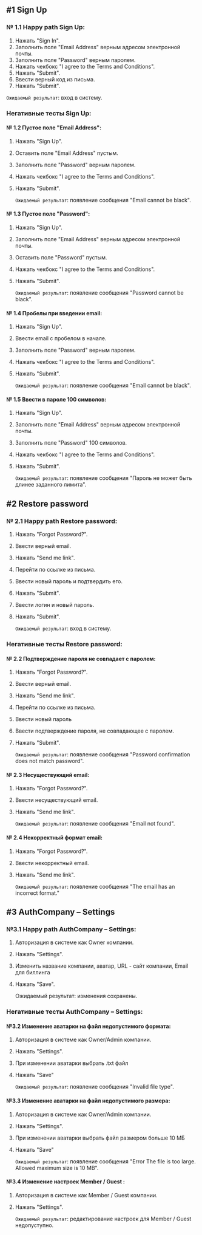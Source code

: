 ## #1 Sign Up

### № 1.1 Happy path Sign Up: 

1. Нажать "Sign In".
2. Заполнить поле "Email Address" верным адресом электронной почты.
3. Заполнить поле "Password" верным паролем.
4. Нажать чекбокс "I agree to the Terms and Conditions".
5. Нажать "Submit".
6. Ввести верный код из письма.
7. Нажать "Submit".

`Ожидаемый результат`: вход в систему.

### Негативные тесты Sign Up:

#### № 1.2 Пустое поле "Email Address":

1. Нажать "Sign Up".
2. Оставить поле "Email Address" пустым.
3. Заполнить поле "Password" верным паролем.
4. Нажать чекбокс "I agree to the Terms and Conditions".
5. Нажать "Submit".

    `Ожидаемый результат`: появление сообщения "Email cannot be black".

#### № 1.3 Пустое поле "Password":

1. Нажать "Sign Up".
2. Заполнить поле "Email Address" верным адресом электронной почты.
3. Оставить поле "Password" пустым.
4. Нажать чекбокс "I agree to the Terms and Conditions".
5. Нажать "Submit".

    `Ожидаемый результат`: появление сообщения "Password cannot be black".

#### № 1.4 Пробелы при введении email:

1. Нажать "Sign Up".
2. Ввести email с пробелом в начале.
3. Заполнить поле "Password" верным паролем.
4. Нажать чекбокс "I agree to the Terms and Conditions".
5. Нажать "Submit".

    `Ожидаемый результат`: появление сообщения "Email cannot be black".

#### № 1.5 Ввести в пароле 100 символов:

1. Нажать "Sign Up".
2. Заполнить поле "Email Address" верным адресом электронной почты.
3. Заполнить поле "Password"  100 символов.
4. Нажать чекбокс "I agree to the Terms and Conditions".
5. Нажать "Submit".

    `Ожидаемый результат`: появление сообщения "Пароль не может быть длинее заданного лимита".    


## #2 Restore password

### № 2.1 Happy path Restore password:

1. Нажать "Forgot Password?".
2. Ввести верный email.
3. Нажать "Send me link".
4. Перейти по ссылке из письма.
5. Ввести новый пароль и подтвердить его.
6. Нажать "Submit".
7. Ввести логин и новый пароль.
8. Нажать "Submit".

    `Ожидаемый результат`: вход в систему.

### Негативные тесты Restore password:

#### № 2.2 Подтверждение пароля не совпадает с паролем:

1. Нажать "Forgot Password?".
2. Ввести верный email.
3. Нажать "Send me link".
4. Перейти по ссылке из письма.
5. Ввести новый пароль
6. Ввести подтверждение пароля, не совпадающее с паролем.
7. Нажать "Submit".

    `Ожидаемый результат`: появление сообщения "Password confirmation does not match password".

#### № 2.3 Несуществующий email:

1. Нажать "Forgot Password?".
2. Ввести несуществующий email.
3. Нажать "Send me link".

    `Ожидаемый результат`: появление сообщения "Email not found".

#### № 2.4 Некорректный формат email:

1. Нажать "Forgot Password?".
2. Ввести некорректный email.
3. Нажать "Send me link".

    `Ожидаемый результат`: появление сообщения "The email has an incorrect format."

## #3 AuthCompany – Settings

### №3.1 Happy path AuthCompany – Settings:

1. Авторизация в системе как Owner компании.
2. Нажать "Settings".
3. Изменить название компании, аватар, URL - сайт компании, Email для биллинга
4. Нажать "Save".

    Ожидаемый результат: изменения сохранены.

### Негативные тесты AuthCompany – Settings:

#### №3.2 Изменение аватарки на файл недопустимого формата:

1. Авторизация в системе как Owner/Admin компании.
2. Нажать "Settings".
3. При изменении аватарки выбрать .txt файл
4. Нажать "Save"

    `Ожидаемый результат`: появление сообщения "Invalid file type".

#### №3.3 Изменение аватарки на файл недопустимого размера:

1. Авторизация в системе как Owner/Admin компании.
2. Нажать "Settings".
3. При изменении аватарки выбрать файл размером больше 10 МБ
4. Нажать "Save"

    `Ожидаемый результат`: появление сообщения "Error The file is too large. Allowed maximum size is 10 MB".

#### №3.4 Изменение настроек Member / Guest :

1. Авторизация в системе как Member / Guest компании.
2. Нажать "Settings".

    `Ожидаемый результат`: редактирование настроек для Member / Guest недопуступно.



